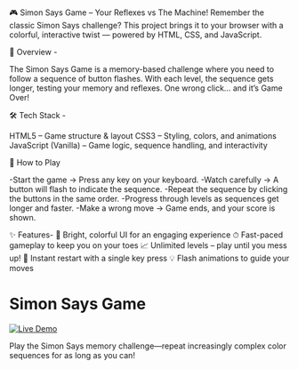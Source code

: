 🎮 Simon Says Game – Your Reflexes vs The Machine!
Remember the classic Simon Says challenge?
This project brings it to your browser with a colorful, interactive twist — powered by HTML, CSS, and JavaScript.



🚀 Overview - 

The Simon Says Game is a memory-based challenge where you need to follow a sequence of button flashes.
With each level, the sequence gets longer, testing your memory and reflexes.
One wrong click… and it’s Game Over!



🛠 Tech Stack - 

HTML5 – Game structure & layout
CSS3 – Styling, colors, and animations
JavaScript (Vanilla) – Game logic, sequence handling, and interactivity



🎯 How to Play 

-Start the game → Press any key on your keyboard.
-Watch carefully → A button will flash to indicate the sequence.
-Repeat the sequence by clicking the buttons in the same order.
-Progress through levels as sequences get longer and faster.
-Make a wrong move → Game ends, and your score is shown.


✨ Features- 
🎨 Bright, colorful UI for an engaging experience
⏱ Fast-paced gameplay to keep you on your toes
📈 Unlimited levels – play until you mess up!
🔄 Instant restart with a single key press
💡 Flash animations to guide your moves

# Simon Says Game

[![Live Demo](https://img.shields.io/badge/▶%20Live%20Demo-blue?style=for-the-badge)](https://sachinkumar999.github.io/simon-says-game/)

Play the Simon Says memory challenge—repeat increasingly complex color sequences for as long as you can!



